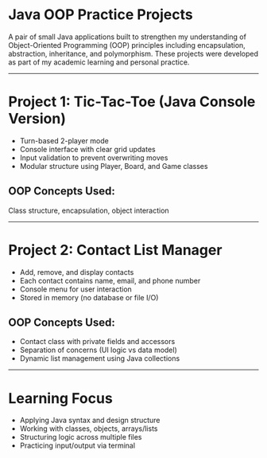 # Java OOP Practice Projects
A pair of small Java applications built to strengthen my understanding of Object-Oriented Programming (OOP) principles including encapsulation, abstraction, inheritance, and polymorphism. These projects were developed as part of my academic learning and personal practice.

---

# Project 1: Tic-Tac-Toe (Java Console Version)
* Turn-based 2-player mode
* Console interface with clear grid updates
* Input validation to prevent overwriting moves
* Modular structure using Player, Board, and Game classes

## OOP Concepts Used:
Class structure, encapsulation, object interaction

---

# Project 2: Contact List Manager
* Add, remove, and display contacts
* Each contact contains name, email, and phone number
* Console menu for user interaction
* Stored in memory (no database or file I/O)

## OOP Concepts Used:
* Contact class with private fields and accessors
* Separation of concerns (UI logic vs data model)
* Dynamic list management using Java collections

---

# Learning Focus
* Applying Java syntax and design structure
* Working with classes, objects, arrays/lists
* Structuring logic across multiple files
* Practicing input/output via terminal
